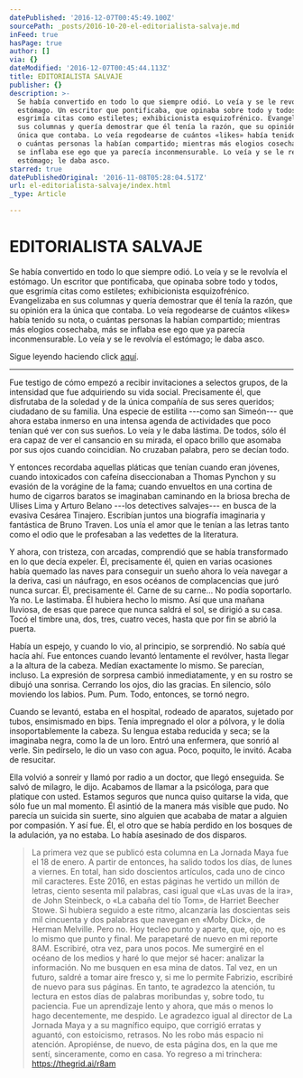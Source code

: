 ```yaml
---
datePublished: '2016-12-07T00:45:49.100Z'
sourcePath: _posts/2016-10-20-el-editorialista-salvaje.md
inFeed: true
hasPage: true
author: []
via: {}
dateModified: '2016-12-07T00:45:44.113Z'
title: EDITORIALISTA SALVAJE
publisher: {}
description: >-
  Se había convertido en todo lo que siempre odió. Lo veía y se le revolvía el
  estómago. Un escritor que pontificaba, que opinaba sobre todo y todos, que
  esgrimía citas como estiletes; exhibicionista esquizofrénico. Evangelizaba en
  sus columnas y quería demostrar que él tenía la razón, que su opinión era la
  única que contaba. Lo veía regodearse de cuántos «likes» había tenido su nota,
  o cuántas personas la habían compartido; mientras más elogios cosechaba, más
  se inflaba ese ego que ya parecía inconmensurable. Lo veía y se le revolvía el
  estómago; le daba asco.
starred: true
datePublishedOriginal: '2016-11-08T05:28:04.517Z'
url: el-editorialista-salvaje/index.html
_type: Article

---
```

# EDITORIALISTA SALVAJE

Se había convertido en todo lo que siempre odió. Lo veía y se le revolvía el estómago. Un escritor que pontificaba, que opinaba sobre todo y todos, que esgrimía citas como estiletes; exhibicionista esquizofrénico. Evangelizaba en sus columnas y quería demostrar que él tenía la razón, que su opinión era la única que contaba. Lo veía regodearse de cuántos «likes» había tenido su nota, o cuántas personas la habían compartido; mientras más elogios cosechaba, más se inflaba ese ego que ya parecía inconmensurable. Lo veía y se le revolvía el estómago; le daba asco.

Sigue leyendo haciendo click [aquí][0].

---

Fue testigo de cómo empezó a recibir invitaciones a selectos grupos, de la intensidad que fue adquiriendo su vida social. Precisamente él, que disfrutaba de la soledad y de la única compañía de sus seres queridos; ciudadano de su familia. Una especie de estilita ---como san Simeón--- que ahora estaba inmerso en una intensa agenda de actividades que poco tenían qué ver con sus sueños. Lo veía y le daba lástima. De todos, sólo él era capaz de ver el cansancio en su mirada, el opaco brillo que asomaba por sus ojos cuando coincidían. No cruzaban palabra, pero se decían todo.

Y entonces recordaba aquellas pláticas que tenían cuando eran jóvenes, cuando intoxicados con cafeína diseccionaban a Thomas Pynchon y su evasión de la vorágine de la fama; cuando envueltos en una cortina de humo de cigarros baratos se imaginaban caminando en la briosa brecha de Ulises Lima y Arturo Belano ---los detectives salvajes--- en busca de la evasiva Cesárea Tinajero. Escribían juntos una biografía imaginaria y fantástica de Bruno Traven. Los unía el amor que le tenían a las letras tanto como el odio que le profesaban a las vedettes de la literatura.

Y ahora, con tristeza, con arcadas, comprendió que se había transformado en lo que decía expeler. Él, precisamente él, quien en varias ocasiones había quemado las naves para conseguir un sueño ahora lo veía navegar a la deriva, casi un náufrago, en esos océanos de complacencias que juró nunca surcar. Él, precisamente él. Carne de su carne... No podía soportarlo. Ya no. Le lastimaba. Él hubiera hecho lo mismo. Así que una mañana lluviosa, de esas que parece que nunca saldrá el sol, se dirigió a su casa. Tocó el timbre una, dos, tres, cuatro veces, hasta que por fin se abrió la puerta.

Había un espejo, y cuando lo vio, al principio, se sorprendió. No sabía qué hacía ahí. Fue entonces cuando levantó lentamente el revólver, hasta llegar a la altura de la cabeza. Medían exactamente lo mismo. Se parecían, incluso. La expresión de sorpresa cambió inmediatamente, y en su rostro se dibujó una sonrisa. Cerrando los ojos, dio las gracias. En silencio, sólo moviendo los labios. Pum. Pum. Todo, entonces, se tornó negro.

Cuando se levantó, estaba en el hospital, rodeado de aparatos, sujetado por tubos, ensimismado en bips. Tenía impregnado el olor a pólvora, y le dolía insoportablemente la cabeza. Su lengua estaba reducida y seca; se la imaginaba negra, como la de un loro. Entró una enfermera, que sonrió al verle. Sin pedírselo, le dio un vaso con agua. Poco, poquito, le invitó. Acaba de resucitar.

Ella volvió a sonreír y llamó por radio a un doctor, que llegó enseguida. Se salvó de milagro, le dijo. Acabamos de llamar a la psicóloga, para que platique con usted. Estamos seguros que nunca quiso quitarse la vida, que sólo fue un mal momento. Él asintió de la manera más visible que pudo. No parecía un suicida sin suerte, sino alguien que acababa de matar a alguien por compasión. Y así fue. Él, el otro que se había perdido en los bosques de la adulación, ya no estaba. Lo había asesinado de dos disparos.

> La primera vez que se publicó esta columna en La Jornada Maya fue el 18 de enero. A partir de entonces, ha salido todos los días, de lunes a viernes. En total, han sido doscientos artículos, cada uno de cinco mil caracteres. Este 2016, en estas páginas he vertido un millón de letras, ciento sesenta mil palabras, casi igual que «Las uvas de la ira», de John Steinbeck, o «La cabaña del tío Tom», de Harriet Beecher Stowe. Si hubiera seguido a este ritmo, alcanzaría las doscientas seis mil cincuenta y dos palabras que navegan en «Moby Dick», de Herman Melville. Pero no. Hoy tecleo punto y aparte, que, ojo, no es lo mismo que punto y final.
> Me parapetaré de nuevo en mi reporte 8AM. Escribiré, otra vez, para unos pocos. Me sumergiré en el océano de los medios y haré lo que mejor sé hacer: analizar la información. No me busquen en esa mina de datos. Tal vez, en un futuro, saldré a tomar aire fresco y, si me lo permite Fabrizio, escribiré de nuevo para sus páginas. En tanto, te agradezco la atención, tu lectura en estos días de palabras moribundas y, sobre todo, tu paciencia. Fue un aprendizaje lento y ahora, que más o menos lo hago decentemente, me despido. Le agradezco igual al director de La Jornada Maya y a su magnífico equipo, que corrigió erratas y aguantó, con estoicismo, retrasos. No les robo más espacio ni atención. Apropiénse, de nuevo, de esta página dos, en la que me sentí, sinceramente, como en casa. Yo regreso a mi trinchera: https://thegrid.ai/r8am



[0]: https://thegrid.ai/r8am/el-editorialista-salvaje/